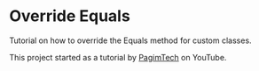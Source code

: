 # Override Equals
Tutorial on how to override the Equals method for custom classes.

This project started as a tutorial by [PagimTech](https://www.youtube.com/watch?v=IhXWil0kcTo) on YouTube.
